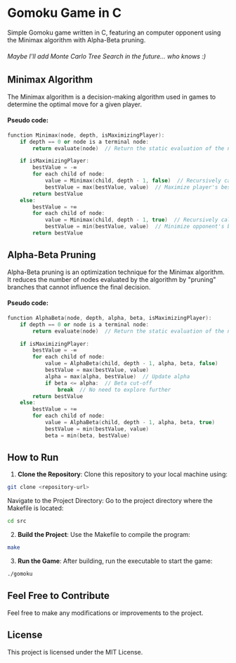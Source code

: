 # Gomoku Game in C

Simple Gomoku game written in C, featuring an computer opponent using the Minimax algorithm with Alpha-Beta pruning. 
###### Maybe I'll add Monte Carlo Tree Search in the future... who knows :)

## Minimax Algorithm

The Minimax algorithm is a decision-making algorithm used in games to determine the optimal move for a given player.

#### Pseudo code:
```C++
function Minimax(node, depth, isMaximizingPlayer):
    if depth == 0 or node is a terminal node:
        return evaluate(node)  // Return the static evaluation of the node

    if isMaximizingPlayer:
        bestValue = -∞
        for each child of node:
            value = Minimax(child, depth - 1, false)  // Recursively call Minimax
            bestValue = max(bestValue, value)  // Maximize player's best option
        return bestValue
    else:
        bestValue = +∞
        for each child of node:
            value = Minimax(child, depth - 1, true)  // Recursively call Minimax
            bestValue = min(bestValue, value)  // Minimize opponent's best option
        return bestValue
```

## Alpha-Beta Pruning

Alpha-Beta pruning is an optimization technique for the Minimax algorithm. It reduces the number of nodes evaluated by the algorithm by "pruning" branches that cannot influence the final decision.

#### Pseudo code:
```C++
function AlphaBeta(node, depth, alpha, beta, isMaximizingPlayer):
    if depth == 0 or node is a terminal node:
        return evaluate(node)  // Return the static evaluation of the node

    if isMaximizingPlayer:
        bestValue = -∞
        for each child of node:
            value = AlphaBeta(child, depth - 1, alpha, beta, false)
            bestValue = max(bestValue, value)
            alpha = max(alpha, bestValue)  // Update alpha
            if beta <= alpha:  // Beta cut-off
                break  // No need to explore further
        return bestValue
    else:
        bestValue = +∞
        for each child of node:
            value = AlphaBeta(child, depth - 1, alpha, beta, true)
            bestValue = min(bestValue, value)
            beta = min(beta, bestValue) 
```

## How to Run

1. **Clone the Repository**:
  Clone this repository to your local machine using:
  ```bash
  git clone <repository-url>
  ```
  
  Navigate to the Project Directory: Go to the project directory where the Makefile is located:

  ```bash
  cd src
  ```

2. **Build the Project**: Use the Makefile to compile the program:
  ```bash
  make
  ```

3. **Run the Game**: After building, run the executable to start the game:
  ```bash
  ./gomoku
  ```


## Feel Free to Contribute

Feel free to make any modifications or improvements to the project.

## License

This project is licensed under the MIT License. 